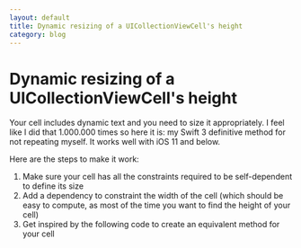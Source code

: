 ```yaml
---
layout: default
title: Dynamic resizing of a UICollectionViewCell's height
category: blog
---
```


# Dynamic resizing of a UICollectionViewCell's height

Your cell includes dynamic text and you need to size it appropriately. I feel
like I did that 1.000.000 times so here it is: my Swift 3 definitive method
for not repeating myself. It works well with iOS 11 and below.

Here are the steps to make it work:

1. Make sure your cell has all the constraints required to be self-dependent to
   define its size
1. Add a dependency to constraint the width of the cell (which should be easy to
   compute, as most of the time you want to find the height of your cell)
1. Get inspired by the following code to create an equivalent method for your cell

<script src="https://gist.github.com/dirtyhenry/1820b9cb07095c42f427e38a912477d4.js">
</script>
